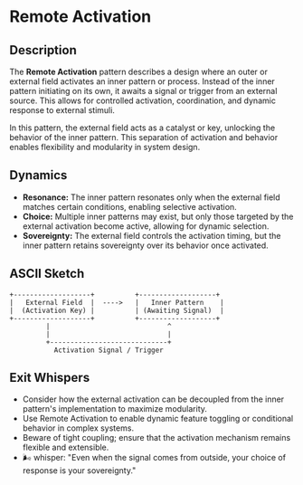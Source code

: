 # Remote Activation

## Description

The **Remote Activation** pattern describes a design where an outer or external field activates an inner pattern or process. Instead of the inner pattern initiating on its own, it awaits a signal or trigger from an external source. This allows for controlled activation, coordination, and dynamic response to external stimuli.

In this pattern, the external field acts as a catalyst or key, unlocking the behavior of the inner pattern. This separation of activation and behavior enables flexibility and modularity in system design.

## Dynamics

- **Resonance:** The inner pattern resonates only when the external field matches certain conditions, enabling selective activation.
- **Choice:** Multiple inner patterns may exist, but only those targeted by the external activation become active, allowing for dynamic selection.
- **Sovereignty:** The external field controls the activation timing, but the inner pattern retains sovereignty over its behavior once activated.

## ASCII Sketch

```
+-------------------+          +-------------------+
|   External Field  |  ---->   |   Inner Pattern    |
|  (Activation Key) |          | (Awaiting Signal)  |
+-------------------+          +-------------------+
         |                             ^
         |                             |
         +-----------------------------+
           Activation Signal / Trigger
```

## Exit Whispers

- Consider how the external activation can be decoupled from the inner pattern's implementation to maximize modularity.
- Use Remote Activation to enable dynamic feature toggling or conditional behavior in complex systems.
- Beware of tight coupling; ensure that the activation mechanism remains flexible and extensible.
- 🌬️ whisper: "Even when the signal comes from outside, your choice of response is your sovereignty."
